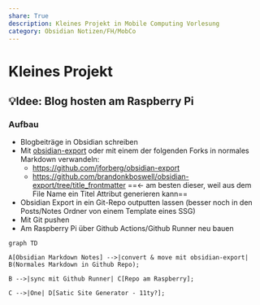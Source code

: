 ```yaml
---
share: True
description: Kleines Projekt in Mobile Computing Vorlesung
category: Obsidian Notizen/FH/MobCo
---
```

# Kleines Projekt

## 💡**Idee:** Blog hosten am Raspberry Pi

### Aufbau
- Blogbeiträge in Obsidian schreiben
- Mit [obsidian-export](https://github.com/zoni/obsidian-export) oder mit einem der folgenden Forks in normales Markdown verwandeln:
	- https://github.com/jforberg/obsidian-export
	- https://github.com/brandonkboswell/obsidian-export/tree/title_frontmatter ==<- am besten dieser, weil aus dem File Name ein Titel Attribut generieren kann==
- Obsidian Export in ein Git-Repo outputten lassen (besser noch in den Posts/Notes Ordner von einem Template eines SSG)
- Mit Git pushen
- Am Raspberry Pi über Github Actions/Github Runner neu bauen


```mermaid
graph TD

A[Obsidian Markdown Notes] -->|convert & move mit obsidian-export| B(Normales Markdown in Github Repo);

B -->|sync mit Github Runner| C[Repo am Raspberry];

C -->|One| D[Satic Site Generator - 11ty?];


```